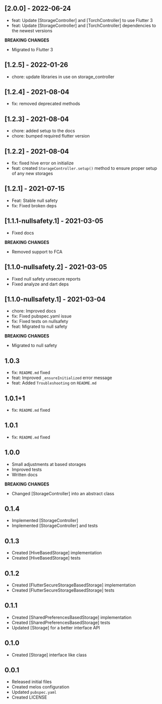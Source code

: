 ## [2.0.0] - 2022-06-24

- feat: Update [StorageController] and [TorchController] to use Flutter 3
- feat: Update [StorageController] and [TorchController] dependencies to the newest versions

**BREAKING CHANGES**

- Migrated to Flutter 3

## [1.2.5] - 2022-01-26

- chore: update libraries in use on storage_controller

## [1.2.4] - 2021-08-04

- fix: removed deprecated methods

## [1.2.3] - 2021-08-04

- chore: added setup to the docs
- chore: bumped required flutter version

## [1.2.2] - 2021-08-04

- fix: fixed hive error on initialize
- feat: created `StorageController.setup()` method to ensure proper setup of any new storages

## [1.2.1] - 2021-07-15

- Feat: Stable null safety
- fix: Fixed broken deps

## [1.1.1-nullsafety.1] - 2021-03-05

- Fixed docs

**BREAKING CHANGES**

- Removed support to FCA

## [1.1.0-nullsafety.2] - 2021-03-05

- Fixed null safety unsecure reports
- Fixed analyze and dart deps

## [1.1.0-nullsafety.1] - 2021-03-04

- chore: Improved docs
- fix: Fixed pubspec.yaml issue
- fix: Fixed tests on nullsafety
- feat: Migrated to null safety

**BREAKING CHANGES**

- Migrated to null safety

## 1.0.3

- fix: `README.md` fixed
- feat: Improved `_ensureInitialized` error message
- feat: Added `Troubleshooting` on `README.md`

## 1.0.1+1

- fix: `README.md` fixed

## 1.0.1

- fix: `README.md` fixed

## 1.0.0

- Small adjustments at based storages
- Improved tests
- Written docs

**BREAKING CHANGES**

- Changed [StorageController] into an abstract class

## 0.1.4

- Implemented [StorageController]
- Implemented [StorageController] and tests

## 0.1.3

- Created [HiveBasedStorage] implementation
- Created [HiveBasedStorage] tests

## 0.1.2

- Created [FlutterSecureStorageBasedStorage] implementation
- Created [FlutterSecureStorageBasedStorage] tests

## 0.1.1

- Created [SharedPreferencesBasedStorage] implementation
- Created [SharedPreferencesBasedStorage] tests
- Updated [Storage] for a better interface API

## 0.1.0

- Created [Storage] interface like class

## 0.0.1

- Released initial files
- Created melos configuration
- Updated `pubspec.yaml`
- Created LICENSE
